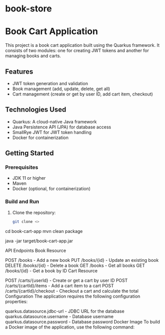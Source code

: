# book-store

# Book Cart Application

This project is a book cart application built using the Quarkus framework. It consists of two modules: one for creating JWT tokens and another for managing books and carts.

## Features

- JWT token generation and validation
- Book management (add, update, delete, get all)
- Cart management (create or get by user ID, add cart item, checkout)

## Technologies Used

- Quarkus: A cloud-native Java framework
- Java Persistence API (JPA) for database access
- SmallRye JWT for JWT token handling
- Docker for containerization

## Getting Started

### Prerequisites

- JDK 11 or higher
- Maven
- Docker (optional, for containerization)

### Build and Run

1. Clone the repository:

   ```bash
   git clone <>


cd book-cart-app
mvn clean package


java -jar target/book-cart-app.jar


API Endpoints
Book Resource

POST /books - Add a new book
PUT /books/{id} - Update an existing book
DELETE /books/{id} - Delete a book
GET /books - Get all books
GET /books/{id} - Get a book by ID
Cart Resource

POST /carts/{userId} - Create or get a cart by user ID
POST /carts/{cartId}/items - Add a cart item to a cart
POST /carts/{cartId}/checkout - Checkout a cart and calculate the total
Configuration
The application requires the following configuration properties:

quarkus.datasource.jdbc-url - JDBC URL for the database
quarkus.datasource.username - Database username
quarkus.datasource.password - Database password
Docker Image
To build a Docker image of the application, use the following command:

